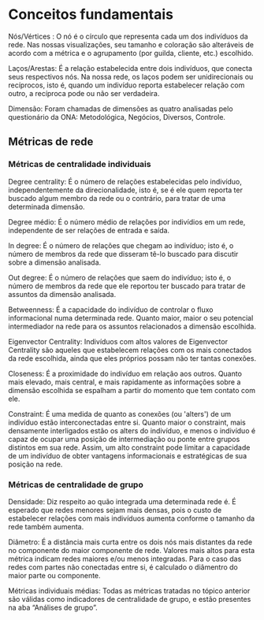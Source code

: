 # Conceitos fundamentais

Nós/Vértices : O nó é o círculo que representa cada um dos indivíduos da rede. Nas nossas visualizações, seu tamanho e coloração são alteráveis de acordo com a métrica e o agrupamento (por guilda, cliente, etc.) escolhido.

Laços/Arestas: É a relação estabelecida entre dois indivíduos, que conecta seus respectivos nós. Na nossa rede, os laços podem ser unidirecionais ou recíprocos, isto é, quando um indivíduo reporta estabelecer relação com outro, a recíproca pode ou não ser verdadeira.

Dimensão: Foram chamadas de dimensões as quatro analisadas pelo questionário da ONA: Metodológica, Negócios, Diversos, Controle.

## Métricas de rede

### Métricas de centralidade individuais

Degree centrality: É o número de relações estabelecidas pelo indivíduo, independentemente da direcionalidade, isto é, se é ele quem reporta ter buscado algum membro da rede ou o contrário, para tratar de uma determinada dimensão.

Degree médio: É o número médio de relações por indivídios em um rede, independente de ser relações de entrada e saída.

In degree: É o número de relações que chegam ao indivíduo; isto é, o número de membros da rede que disseram tê-lo buscado para discutir sobre a dimensão analisada.

Out degree: É o número de relações que saem do indivíduo; isto é, o número de membros da rede que ele reportou ter buscado para tratar de assuntos da dimensão analisada.

Betweenness: É a capacidade do indivíduo de controlar o fluxo informacional numa determinada rede. Quanto maior, maior o seu potencial intermediador na rede para os assuntos relacionados a dimensão escolhida.

Eigenvector Centrality: Indivíduos com altos valores de Eigenvector Centrality são aqueles que estabelecem relações com os mais conectados da rede escolhida, ainda que eles próprios possam não ter tantas conexões.

Closeness: É a proximidade do indivíduo em relação aos outros. Quanto mais elevado, mais central, e mais rapidamente as informações sobre a dimensão escolhida se espalham a partir do momento que tem contato com ele.

Constraint: É uma medida de quanto as conexões (ou 'alters') de um indivíduo estão interconectadas entre si. Quanto maior o constraint, mais densamente interligados estão os alters do indivíduo, e menos o indivíduo é capaz de ocupar uma posição de intermediação ou ponte entre grupos distintos em sua rede. Assim, um alto constraint pode limitar a capacidade de um indivíduo de obter vantagens informacionais e estratégicas de sua posição na rede.

### Métricas de centralidade de grupo

Densidade: Diz respeito ao quão integrada uma determinada rede é. É esperado que redes menores sejam mais densas, pois o custo de estabelecer relações com mais indivíduos aumenta conforme o tamanho da rede também aumenta.

Diâmetro: É a distância mais curta entre os dois nós mais distantes da rede no componente do maior componente de rede. Valores mais altos para esta métrica indicam redes maiores e/ou menos integradas. Para o caso das redes com partes não conectadas entre si, é calculado o diâmentro do maior parte ou componente.

Métricas individuais médias: Todas as métricas tratadas no tópico anterior são válidas como indicadores de centralidade de grupo, e estão presentes na aba “Análises de grupo”.
